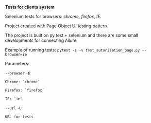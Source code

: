 **Tests for clients system**

Selenium tests for browsers: _chrome, firefox, IE_.

Project created with Page Object UI testing pattern.

The project is built on py test + selenium and there are some small developments for connecting Allure

Example of running tests:
`pytest -s -v test_autorization_page.py --browser=ie`

Parameters:
 
 `--browser` `-B`:

    Chrome: `chrome`

    Firefox: `firefox`

    IE: `ie`

`--url` `-U`:
    
    URL for tests